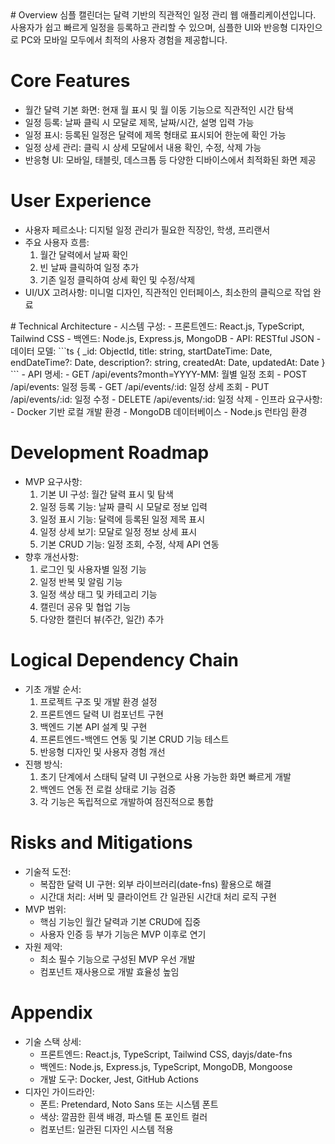 <context>
# Overview  
심플 캘린더는 달력 기반의 직관적인 일정 관리 웹 애플리케이션입니다. 사용자가 쉽고 빠르게 일정을 등록하고 관리할 수 있으며, 심플한 UI와 반응형 디자인으로 PC와 모바일 모두에서 최적의 사용자 경험을 제공합니다.

# Core Features  
- 월간 달력 기본 화면: 현재 월 표시 및 월 이동 기능으로 직관적인 시간 탐색
- 일정 등록: 날짜 클릭 시 모달로 제목, 날짜/시간, 설명 입력 가능
- 일정 표시: 등록된 일정은 달력에 제목 형태로 표시되어 한눈에 확인 가능
- 일정 상세 관리: 클릭 시 상세 모달에서 내용 확인, 수정, 삭제 가능
- 반응형 UI: 모바일, 태블릿, 데스크톱 등 다양한 디바이스에서 최적화된 화면 제공

# User Experience  
- 사용자 페르소나: 디지털 일정 관리가 필요한 직장인, 학생, 프리랜서
- 주요 사용자 흐름:
  1. 월간 달력에서 날짜 확인
  2. 빈 날짜 클릭하여 일정 추가
  3. 기존 일정 클릭하여 상세 확인 및 수정/삭제
- UI/UX 고려사항: 미니멀 디자인, 직관적인 인터페이스, 최소한의 클릭으로 작업 완료
</context>
<PRD>
# Technical Architecture  
- 시스템 구성:
  - 프론트엔드: React.js, TypeScript, Tailwind CSS
  - 백엔드: Node.js, Express.js, MongoDB
  - API: RESTful JSON
- 데이터 모델:
  ```ts
  {
    _id: ObjectId,
    title: string,
    startDateTime: Date,
    endDateTime?: Date,
    description?: string,
    createdAt: Date,
    updatedAt: Date
  }
  ```
- API 명세:
  - GET /api/events?month=YYYY-MM: 월별 일정 조회
  - POST /api/events: 일정 등록
  - GET /api/events/:id: 일정 상세 조회
  - PUT /api/events/:id: 일정 수정
  - DELETE /api/events/:id: 일정 삭제
- 인프라 요구사항:
  - Docker 기반 로컬 개발 환경
  - MongoDB 데이터베이스
  - Node.js 런타임 환경

# Development Roadmap  
- MVP 요구사항:
  1. 기본 UI 구성: 월간 달력 표시 및 탐색
  2. 일정 등록 기능: 날짜 클릭 시 모달로 정보 입력
  3. 일정 표시 기능: 달력에 등록된 일정 제목 표시
  4. 일정 상세 보기: 모달로 일정 정보 상세 표시
  5. 기본 CRUD 기능: 일정 조회, 수정, 삭제 API 연동
- 향후 개선사항:
  1. 로그인 및 사용자별 일정 기능
  2. 일정 반복 및 알림 기능
  3. 일정 색상 태그 및 카테고리 기능
  4. 캘린더 공유 및 협업 기능
  5. 다양한 캘린더 뷰(주간, 일간) 추가

# Logical Dependency Chain
- 기초 개발 순서:
  1. 프로젝트 구조 및 개발 환경 설정
  2. 프론트엔드 달력 UI 컴포넌트 구현
  3. 백엔드 기본 API 설계 및 구현
  4. 프론트엔드-백엔드 연동 및 기본 CRUD 기능 테스트
  5. 반응형 디자인 및 사용자 경험 개선
- 진행 방식:
  1. 초기 단계에서 스태틱 달력 UI 구현으로 사용 가능한 화면 빠르게 개발
  2. 백엔드 연동 전 로컬 상태로 기능 검증
  3. 각 기능은 독립적으로 개발하여 점진적으로 통합

# Risks and Mitigations  
- 기술적 도전:
  - 복잡한 달력 UI 구현: 외부 라이브러리(date-fns) 활용으로 해결
  - 시간대 처리: 서버 및 클라이언트 간 일관된 시간대 처리 로직 구현
- MVP 범위:
  - 핵심 기능인 월간 달력과 기본 CRUD에 집중
  - 사용자 인증 등 부가 기능은 MVP 이후로 연기
- 자원 제약:
  - 최소 필수 기능으로 구성된 MVP 우선 개발
  - 컴포넌트 재사용으로 개발 효율성 높임

# Appendix  
- 기술 스택 상세:
  - 프론트엔드: React.js, TypeScript, Tailwind CSS, dayjs/date-fns
  - 백엔드: Node.js, Express.js, TypeScript, MongoDB, Mongoose
  - 개발 도구: Docker, Jest, GitHub Actions
- 디자인 가이드라인:
  - 폰트: Pretendard, Noto Sans 또는 시스템 폰트
  - 색상: 깔끔한 흰색 배경, 파스텔 톤 포인트 컬러
  - 컴포넌트: 일관된 디자인 시스템 적용
</PRD>